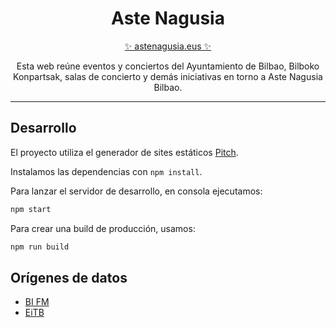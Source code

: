 <h1 align="center">Aste Nagusia</h1>
<p align="center">
    <a href="https://astenagusia.eus">✨ astenagusia.eus ✨</a>
</p>

<p align="center">
    Esta web reúne eventos y conciertos del Ayuntamiento de Bilbao, Bilboko Konpartsak, salas de concierto y demás iniciativas en torno a Aste Nagusia Bilbao.
</p>

---

## Desarrollo

El proyecto utiliza el generador de sites estáticos [Pitch](https://www.npmjs.com/package/pitch-cli).

Instalamos las dependencias con `npm install`.

Para lanzar el servidor de desarrollo, en consola ejecutamos:

```bash
npm start
```

Para crear una build de producción, usamos:

```bash
npm run build
```

## Orígenes de datos

- [BI FM](http://www.bifmradio.com/musica/aste-nagusia-conciertos-2018/)
- [EiTB](https://www.eitb.eus/es/pueblos-ciudades/detalle/5768155/programa-bilboko-konpartsak-aste-nagusia-2018-programacion-comparsas/)
